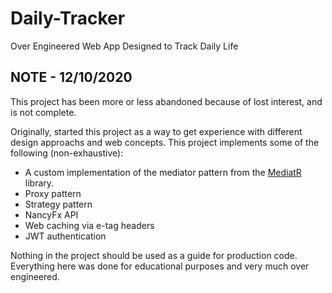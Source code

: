 # Daily-Tracker
Over Engineered Web App Designed to Track Daily Life

## NOTE - 12/10/2020

This project has been more or less abandoned because of lost interest, and
is not complete.

Originally, started this project as a way to get experience with different
design approachs and web concepts. This project implements some of the
following (non-exhaustive):

* A custom implementation of the mediator pattern from the
  [MediatR](https://github.com/jbogard/MediatR) library.
* Proxy pattern
* Strategy pattern
* NancyFx API
* Web caching via e-tag headers
* JWT authentication

Nothing in the project should be used as a guide for production code.
Everything here was done for educational purposes and very much
over engineered.
